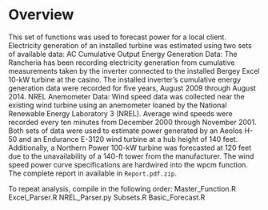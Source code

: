 <h1>Overview</h1>
This set of functions was used to forecast power for a local client. Electricity generation of an installed turbine was estimated using two sets of available data:
  AC Cumulative Output Energy Generation Data: The Rancheria has been recording electricity generation from cumulative measurements taken by the inverter connected to the installed Bergey Excel 10-kW turbine at the casino. The installed inverter’s cumulative energy generation data were recorded for five years, August 2009 through August 2014.
  NREL Anemometer Data: Wind speed data was collected near the existing wind turbine using an anemometer loaned by the National Renewable Energy Laboratory
3 (NREL). Average wind speeds were recorded every ten minutes from December 2000 through November 2001.
Both sets of data were used to estimate power generated by an Aeolos H-50 and an Endurance E-3120 wind turbine at a hub height of 140 feet. Additionally, a Northern Power 100-kW turbine was forecasted at 120 feet due to the unavailability of a 140-ft tower from the manufacturer. The wind speed power curve specifications are hardwired into the wpcm function. The complete report in available in <code>Report.pdf.zip</code>.

To repeat analysis, compile in the following order:
Master_Function.R
Excel_Parser.R
NREL_Parser.py
Subsets.R
Basic_Forecast.R
